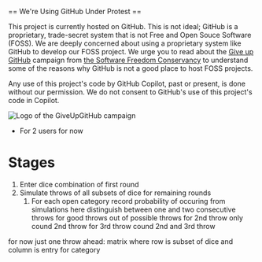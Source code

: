 == We're Using GitHub Under Protest ==

This project is currently hosted on GitHub.  This is not ideal; GitHub is a
proprietary, trade-secret system that is not Free and Open Souce Software
(FOSS).  We are deeply concerned about using a proprietary system like GitHub
to develop our FOSS project. We urge you to read about the
[Give up GitHub](https://GiveUpGitHub.org) campaign from
[the Software Freedom Conservancy](https://sfconservancy.org) to understand
some of the reasons why GitHub is not a good place to host FOSS projects.

Any use of this project's code by GitHub Copilot, past or present, is done
without our permission.  We do not consent to GitHub's use of this project's
code in Copilot.

![Logo of the GiveUpGitHub campaign](https://sfconservancy.org/img/GiveUpGitHub.png)


* For 2 users for now

# Stages

1. Enter dice combination of first round
2. Simulate throws of all subsets of dice for remaining rounds
	1. For each open category record probability of occuring from simulations
	here distinguish between one and two consecutive throws for good throws out of possible throws
	for 2nd throw only cound 2nd throw
	for 3rd throw cound 2nd and 3rd throw

for now just one throw ahead: matrix where row is subset of dice and column is entry for category

